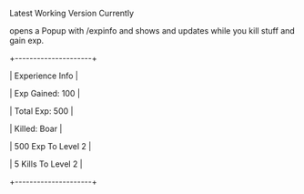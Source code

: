 Latest Working Version Currently 

opens a Popup with /expinfo and shows and updates while you kill stuff and gain exp.

+---------------------+

|  Experience Info    |

|   Exp Gained: 100   |

| Total Exp: 500      |

|   Killed: Boar      |

| 500 Exp To Level 2  |

| 5 Kills To Level 2  |

+---------------------+
